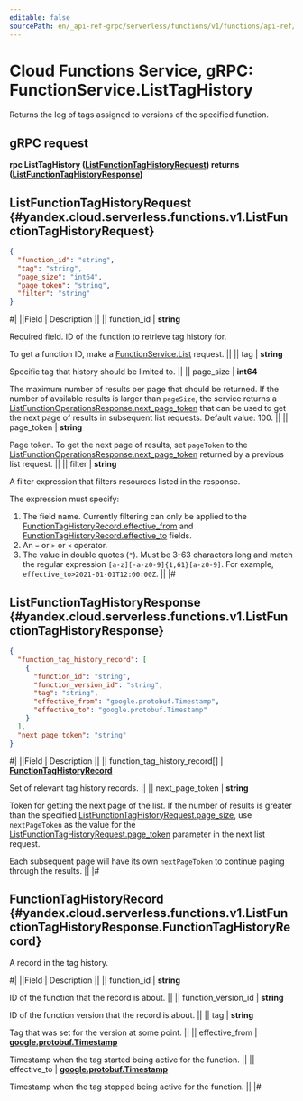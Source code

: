```yaml
---
editable: false
sourcePath: en/_api-ref-grpc/serverless/functions/v1/functions/api-ref/grpc/Function/listTagHistory.md
---
```


# Cloud Functions Service, gRPC: FunctionService.ListTagHistory

Returns the log of tags assigned to versions of the specified function.

## gRPC request

**rpc ListTagHistory ([ListFunctionTagHistoryRequest](#yandex.cloud.serverless.functions.v1.ListFunctionTagHistoryRequest)) returns ([ListFunctionTagHistoryResponse](#yandex.cloud.serverless.functions.v1.ListFunctionTagHistoryResponse))**

## ListFunctionTagHistoryRequest {#yandex.cloud.serverless.functions.v1.ListFunctionTagHistoryRequest}

```json
{
  "function_id": "string",
  "tag": "string",
  "page_size": "int64",
  "page_token": "string",
  "filter": "string"
}
```

#|
||Field | Description ||
|| function_id | **string**

Required field. ID of the function to retrieve tag history for.

To get a function ID, make a [FunctionService.List](/docs/functions/functions/api-ref/grpc/Function/list#List) request. ||
|| tag | **string**

Specific tag that history should be limited to. ||
|| page_size | **int64**

The maximum number of results per page that should be returned. If the number of available
results is larger than `pageSize`, the service returns a [ListFunctionOperationsResponse.next_page_token](/docs/functions/functions/api-ref/grpc/Function/listOperations#yandex.cloud.serverless.functions.v1.ListFunctionOperationsResponse)
that can be used to get the next page of results in subsequent list requests.
Default value: 100. ||
|| page_token | **string**

Page token. To get the next page of results, set `pageToken` to the
[ListFunctionOperationsResponse.next_page_token](/docs/functions/functions/api-ref/grpc/Function/listOperations#yandex.cloud.serverless.functions.v1.ListFunctionOperationsResponse) returned by a previous list request. ||
|| filter | **string**

A filter expression that filters resources listed in the response.

The expression must specify:
1. The field name. Currently filtering can only be applied to the [FunctionTagHistoryRecord.effective_from](#yandex.cloud.serverless.functions.v1.ListFunctionTagHistoryResponse.FunctionTagHistoryRecord) and [FunctionTagHistoryRecord.effective_to](#yandex.cloud.serverless.functions.v1.ListFunctionTagHistoryResponse.FunctionTagHistoryRecord) fields.
2. An `=` or `>` or `<` operator.
3. The value in double quotes (`"`). Must be 3-63 characters long and match the regular expression `[a-z][-a-z0-9]{1,61}[a-z0-9]`.
For example, `effective_to>2021-01-01T12:00:00Z`. ||
|#

## ListFunctionTagHistoryResponse {#yandex.cloud.serverless.functions.v1.ListFunctionTagHistoryResponse}

```json
{
  "function_tag_history_record": [
    {
      "function_id": "string",
      "function_version_id": "string",
      "tag": "string",
      "effective_from": "google.protobuf.Timestamp",
      "effective_to": "google.protobuf.Timestamp"
    }
  ],
  "next_page_token": "string"
}
```

#|
||Field | Description ||
|| function_tag_history_record[] | **[FunctionTagHistoryRecord](#yandex.cloud.serverless.functions.v1.ListFunctionTagHistoryResponse.FunctionTagHistoryRecord)**

Set of relevant tag history records. ||
|| next_page_token | **string**

Token for getting the next page of the list. If the number of results is greater than
the specified [ListFunctionTagHistoryRequest.page_size](#yandex.cloud.serverless.functions.v1.ListFunctionTagHistoryRequest), use `nextPageToken` as the value
for the [ListFunctionTagHistoryRequest.page_token](#yandex.cloud.serverless.functions.v1.ListFunctionTagHistoryRequest) parameter in the next list request.

Each subsequent page will have its own `nextPageToken` to continue paging through the results. ||
|#

## FunctionTagHistoryRecord {#yandex.cloud.serverless.functions.v1.ListFunctionTagHistoryResponse.FunctionTagHistoryRecord}

A record in the tag history.

#|
||Field | Description ||
|| function_id | **string**

ID of the function that the record is about. ||
|| function_version_id | **string**

ID of the function version that the record is about. ||
|| tag | **string**

Tag that was set for the version at some point. ||
|| effective_from | **[google.protobuf.Timestamp](https://developers.google.com/protocol-buffers/docs/reference/google.protobuf#timestamp)**

Timestamp when the tag started being active for the function. ||
|| effective_to | **[google.protobuf.Timestamp](https://developers.google.com/protocol-buffers/docs/reference/google.protobuf#timestamp)**

Timestamp when the tag stopped being active for the function. ||
|#